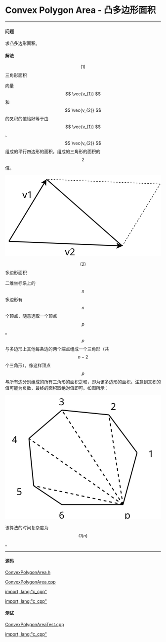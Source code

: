 <script type="text/javascript" src="https://cdnjs.cloudflare.com/ajax/libs/mathjax/2.7.1/MathJax.js?config=TeX-AMS-MML_HTMLorMML"></script>

# Convex Polygon Area - 凸多边形面积

--------

#### 问题

求凸多边形面积。

#### 解法

$$ (1) $$ 三角形面积

向量$$ \vec{v_{1}} $$和$$ \vec{v_{2}} $$的叉积的值恰好等于由$$ \vec{v_{1}} $$、$$ \vec{v_{2}} $$组成的平行四边形的面积，组成的三角形的面积的$$ 2 $$倍。

![ConvexPolygonArea1.svg](../res/ConvexPolygonArea1.svg)

$$ (2) $$ 多边形面积

二维坐标系上的$$ n $$多边形有$$ n $$个顶点，随意选取一个顶点$$ p $$。$$ p $$与多边形上其他每条边的两个端点组成一个三角形（共$$ n - 2 $$个三角形），像这样顶点$$ p $$与所有边分别组成的所有三角形的面积之和，即为该多边形的面积。注意到叉积的值可能为负数，最终的面积取绝对值即可。如图所示：

![ConvexPolygonArea2.svg](../res/ConvexPolygonArea2.svg)

该算法的时间复杂度为$$ O(n) $$。

--------

#### 源码

[ConvexPolygonArea.h](https://github.com/linrongbin16/Way-to-Algorithm/blob/master/src/AnalyticGeometry/Polygon/ConvexPolygonArea.h)

[ConvexPolygonArea.cpp](https://github.com/linrongbin16/Way-to-Algorithm/blob/master/src/AnalyticGeometry/Polygon/ConvexPolygonArea.cpp)

[import, lang:"c_cpp"](../../../../src/AnalyticGeometry/Polygon/ConvexPolygonArea.h)

[import, lang:"c_cpp"](../../../../src/AnalyticGeometry/Polygon/ConvexPolygonArea.cpp)

#### 测试

[ConvexPolygonAreaTest.cpp](https://github.com/linrongbin16/Way-to-Algorithm/blob/master/src/AnalyticGeometry/Polygon/ConvexPolygonAreaTest.cpp)

[import, lang:"c_cpp"](../../../../src/AnalyticGeometry/Polygon/ConvexPolygonAreaTest.cpp)
